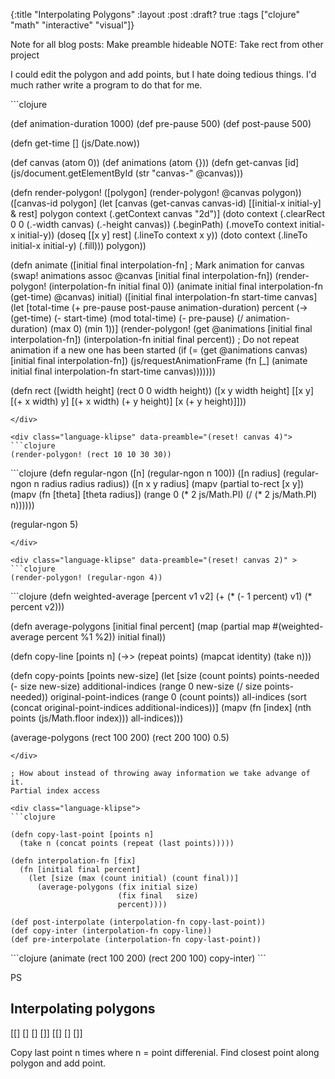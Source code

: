 {:title "Interpolating Polygons"
 :layout :post
 :draft? true
 :tags  ["clojure" "math" "interactive" "visual"]}

Note for all blog posts: Make preamble hideable
NOTE: Take rect from other project

I could edit the polygon and add points, but I hate doing tedious things. I'd much rather write a program to do that for me.

<div class="language-klipse">
```clojure

(def animation-duration 1000)
(def pre-pause 500)
(def post-pause 500)

(defn get-time [] (js/Date.now))

(def canvas (atom 0))
(def animations (atom {}))
(defn get-canvas [id]
  (js/document.getElementById (str "canvas-" @canvas)))

(defn render-polygon! 
 ([polygon] (render-polygon! @canvas polygon))
 ([canvas-id polygon]
  (let [canvas (get-canvas canvas-id)
        [[initial-x initial-y] & rest] polygon
        context (.getContext canvas "2d")]
        (doto context
          (.clearRect 0 0 (.-width canvas) 
                          (.-height canvas))
          (.beginPath)
          (.moveTo context initial-x initial-y))
        (doseq [[x y] rest]
          (.lineTo context x y))
        (doto context
          (.lineTo initial-x initial-y)
          (.fill)))
  polygon))

(defn animate
  ([initial final interpolation-fn] 
    ; Mark animation for canvas 
    (swap! animations assoc @canvas [initial final interpolation-fn])
    (render-polygon! (interpolation-fn initial final 0))
    (animate initial final interpolation-fn (get-time) @canvas)
    initial)
  ([initial final interpolation-fn start-time canvas]
    (let [total-time (+ pre-pause post-pause animation-duration)
          percent 
          (-> (get-time) (- start-time) 
              (mod total-time)
              (- pre-pause)
              (/ animation-duration)
              (max 0) (min 1))]
    (render-polygon! (get @animations [initial final interpolation-fn])
      (interpolation-fn initial final percent))
    ; Do not repeat animation if a new one has been started
    (if (= (get @animations canvas) [initial final interpolation-fn])
      (js/requestAnimationFrame 
        (fn [_] (animate initial final interpolation-fn start-time canvas)))))))

(defn rect 
  ([width height] (rect 0 0 width height))
  ([x y width height]
    [[x y]          
    [(+ x width) y] 
    [(+ x width) (+ y height)] 
    [x (+ y height)]]))
```
</div>

<div class="language-klipse" data-preamble="(reset! canvas 4)">
```clojure
(render-polygon! (rect 10 10 30 30))
```
</div>
<canvas width="400" height="200" id="canvas-4"></canvas>


<div class="language-klipse">
```clojure
(defn regular-ngon 
  ([n] (regular-ngon n 100))
  ([n radius] (regular-ngon n radius radius radius))
  ([n x y radius]
    (mapv (partial to-rect [x y])
      (mapv (fn [theta] [theta radius]) 
            (range 0 (* 2 js/Math.PI) (/ (* 2 js/Math.PI) n))))))

(regular-ngon 5)
```
</div>

<div class="language-klipse" data-preamble="(reset! canvas 2)" >
```clojure
(render-polygon! (regular-ngon 4))
```
</div>
<canvas width="400px" height="200" id="canvas-2"></canvas>

<div class="language-klipse">
```clojure
(defn weighted-average [percent v1 v2]
  (+ (* (- 1 percent) v1) (* percent v2)))

(defn average-polygons [initial final percent]
  (map (partial map #(weighted-average percent %1 %2)) initial final))

(defn copy-line [points n]
  (->> (repeat points)
       (mapcat identity)
       (take n)))

(defn copy-points [points new-size]
  (let [size (count points)
        points-needed (- size new-size)
        additional-indices (range 0 new-size (/ size points-needed))
        original-point-indices (range 0 (count points))
        all-indices (sort (concat original-point-indices additional-indices))]
    (mapv (fn [index] (nth points (js/Math.floor index)))
          all-indices)))

(average-polygons (rect 100 200) (rect 200 100) 0.5)
```
</div>

; How about instead of throwing away information we take advange of it.
Partial index access

<div class="language-klipse">
```clojure

(defn copy-last-point [points n]
  (take n (concat points (repeat (last points)))))

(defn interpolation-fn [fix]
  (fn [initial final percent]
    (let [size (max (count initial) (count final))]
      (average-polygons (fix initial size)
                        (fix final   size)
                        percent))))

(def post-interpolate (interpolation-fn copy-last-point))
(def copy-inter (interpolation-fn copy-line))
(def pre-interpolate (interpolation-fn copy-last-point))
```
</div>

<div class="language-klipse" data-preamble="(reset! canvas 5)" >
```clojure
(animate (rect 100 200) (rect 200 100) copy-inter)
```
</div>
<canvas width="400px" height="200" id="canvas-5"></canvas>

PS

Interpolating polygons
----------------------
[[] [] [] []]
[[] [] []] 

Copy last point n times where n = point differenial.
Find closest point along polygon and add point.


<link rel="stylesheet" type="text/css" href="http://app.klipse.tech/css/codemirror.css"> 
</link>



<script>
window.klipse_settings = {
selector: ".language-klipse"
};
</script>
<script src="http://app.klipse.tech/plugin/js/klipse_plugin.js"></script>

